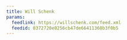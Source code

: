 ```yaml
---
title: Will Schenk
params:
  feedlink: https://willschenk.com/feed.xml
  feedid: 0372720e0256cb47de66411360b3f0b5
---
```

